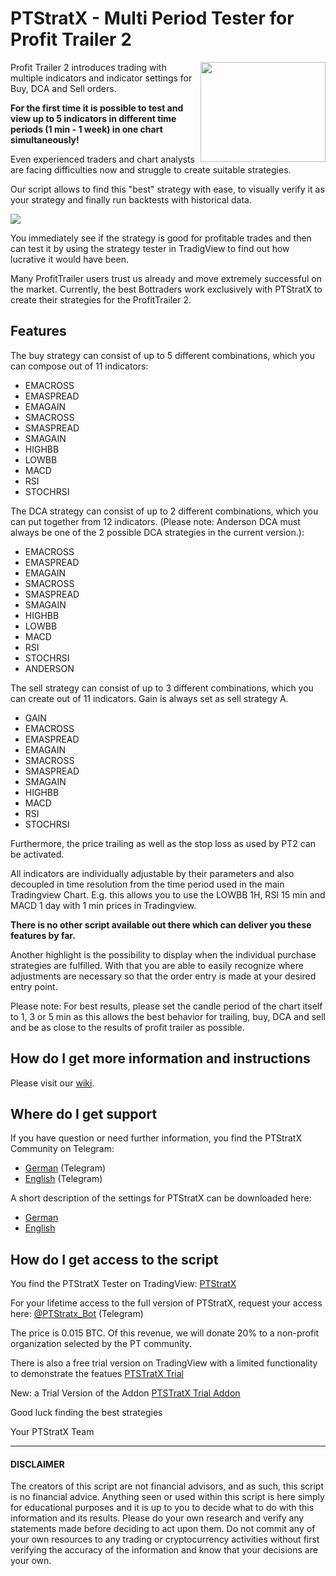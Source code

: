 # PTStratX - Multi Period Tester for Profit Trailer 2

<img src="https://github.com/ptstratx/ptstratx/blob/master/images/logo_ptstratx.png" align="right" height="160" width="200">

Profit Trailer 2 introduces trading with multiple indicators and indicator settings for Buy, DCA and Sell orders.

**For the first time it is possible to test and view up to 5 indicators in different time periods (1 min - 1 week) in one chart simultaneously!**

Even experienced traders and chart analysts are facing difficulties now and struggle to create suitable strategies.

Our script allows to find this "best" strategy with ease, to visually verify it as your strategy and finally run backtests with historical data.

![](https://github.com/ptstratx/ptstratx/blob/master/images/homeWiki.png)

You immediately see if the strategy is good for profitable trades and then can test it by using the strategy tester in TradigView to find out how lucrative it would have been.

Many ProfitTrailer users trust us already and move extremely successful on the market. Currently, the best Bottraders work exclusively with PTStratX to create their strategies for the ProfitTrailer 2.

## Features

The buy strategy can consist of up to 5 different combinations, which you can compose out of 11 indicators:

* EMACROSS
* EMASPREAD
* EMAGAIN
* SMACROSS
* SMASPREAD
* SMAGAIN
* HIGHBB
* LOWBB
* MACD
* RSI
* STOCHRSI

The DCA strategy can consist of up to 2 different combinations, which you can put together from 12 indicators. (Please note: Anderson DCA must always be one of the 2 possible DCA strategies in the current version.):

* EMACROSS
* EMASPREAD
* EMAGAIN
* SMACROSS
* SMASPREAD
* SMAGAIN
* HIGHBB
* LOWBB
* MACD
* RSI
* STOCHRSI
* ANDERSON

The sell strategy can consist of up to 3 different combinations, which you can create out of 11 indicators. Gain is always set as sell strategy A.

* GAIN
* EMACROSS
* EMASPREAD
* EMAGAIN
* SMACROSS
* SMASPREAD
* SMAGAIN
* HIGHBB
* MACD
* RSI
* STOCHRSI

Furthermore, the price trailing as well as the stop loss as used by PT2 can be activated.

All indicators are individually adjustable by their parameters and also decoupled in time resolution from the time period used in the main Tradingview Chart. E.g. this allows you to use the LOWBB 1H, RSI 15 min and MACD 1 day with 1 min prices in Tradingview.

**There is no other script available out there which can deliver you these features by far.**

Another highlight is the possibility to display when the individual purchase strategies are fulfilled. With that you are able to easily recognize where adjustments are necessary so that the order entry is made at your desired entry point.

Please note: For best results, please set the candle period of the chart itself to 1, 3 or 5 min as this allows the best behavior for trailing, buy, DCA and sell and be as close to the results of profit trailer as possible.

## How do I get more information and instructions
Please visit our [wiki](https://github.com/ptstratx/ptstratx/wiki).

## Where do I get support
If you have question or need further information, you find the PTStratX Community on Telegram:
-	[German](https://t.me/joinchat/F0Zt6w_pgIWJHb0NsfCFZA) (Telegram)
-	[English](https://t.me/joinchat/E0sioVFomfOEJbRUK6gA_A) (Telegram)

A short description of the settings for PTStratX can be downloaded here:
- [German](https://github.com/ptstratx/ptstratx/raw/master/docs/PTStratX_Kurzanleitung_de.pdf)
- [English](https://github.com/ptstratx/ptstratx/raw/master/docs/PTStratX_Tutorial_en.pdf)

## How do I get access to the script
You find the PTStratX Tester on TradingView: [PTStratX](https://www.tradingview.com/script/z3ZqfXLu-PTStratX-Multi-Period-Tester-for-Profit-Trailer-2/)

For your lifetime access to the full version of PTStratX, request your access here: [@PTStratx_Bot](https://web.telegram.org/#/im?p=%40PTStratx_Bot) (Telegram)

The price is 0.015 BTC. Of this revenue, we will donate 20% to a non-profit organization selected by the PT community.

There is also a free trial version on TradingView with a limited functionality to demonstrate the featues [PTSTratX Trial](https://www.tradingview.com/script/rsQWN48o-PTStratX-Trial-Multi-Period-Tester-for-Profit-Trailer-2/)

New: a Trial Version of the Addon [PTSTratX Trial Addon](https://www.tradingview.com/script/gNxyGJAI-PTStratX-Trial-Multi-Oscillator-Addon/)

Good luck finding the best strategies

Your PTStratX Team

---

#### DISCLAIMER
The creators of this script are not financial advisors, and as such, this script is no financial advice. Anything seen or used within this script is here simply for educational purposes and it is up to you to decide what to do with this information and its results. Please do your own research and verify any statements made before deciding to act upon them. Do not commit any of your own resources to any trading or cryptocurrency activities without first verifying the accuracy of the information and know that your decisions are your own.
